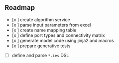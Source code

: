 # 

## Roadmap

* [x ] create algorithm service
* [x ] parse input parameters from excel
* [x ] create name mapping table
* [x ] define port types and connectivity matrix
* [x ] generate model code using jinja2 and macros
* [x ] prepare generative tests
* [ ] define and parse `*.ies` DSL
